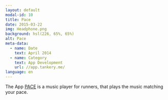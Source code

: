```yaml
---
layout: default
modal-id: 10
title: Pace
date: 2015-03-22
img: Headphone.png
background: hsl(226, 65%, 65%)
alt: Pace
meta-data:
  - name: Date
    text: April 2014
  - name: Category
    text: App Development
    url: //app.tankery.me/
language: en
---
```


The App [PACE](//app.tankery.me/pace/) is a music player for runners,
that plays the music matching your pace.
